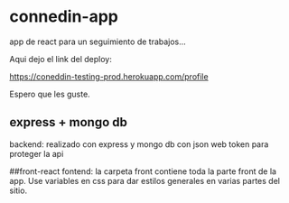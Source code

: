 # connedin-app
app de react para un seguimiento de trabajos...

Aqui dejo el link del deploy:

https://coneddin-testing-prod.herokuapp.com/profile

Espero que les guste. 

## express + mongo db
backend: realizado con express y mongo db con json web token para  proteger la api

##front-react
fontend: la carpeta front contiene toda la parte front de la app. Use variables en css para dar estilos generales en varias partes del sitio.

